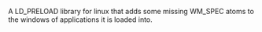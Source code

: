 A LD\_PRELOAD library for linux that adds some missing WM\_SPEC atoms to the windows of applications it is loaded into.